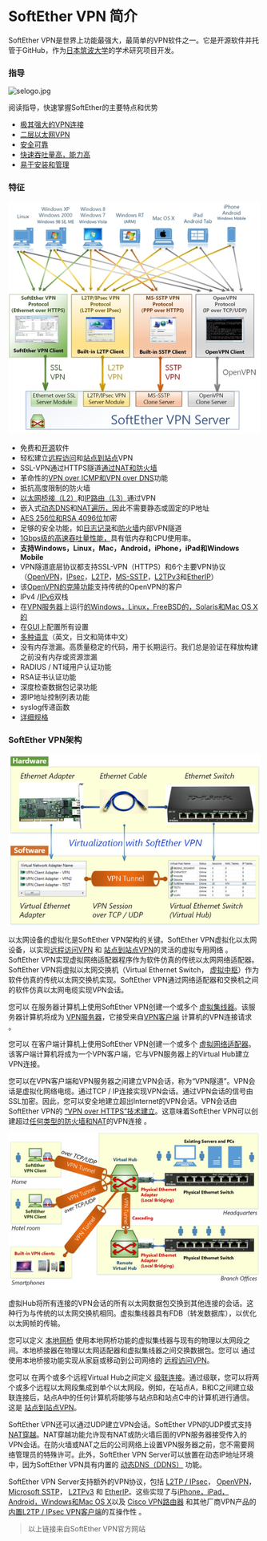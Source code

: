 # SoftEther VPN 简介

SoftEther VPN是世界上功能最强大，最简单的VPN软件之一。它是开源软件并托管于GitHub，作为[日本筑波大学](http://www.tsukuba.ac.jp/english/)的学术研究项目开发。

### 指导

![](http://www.softether.org/@api/deki/files/5/=selogo.jpg "selogo.jpg")

阅读指导，快速掌握SoftEther的主要特点和优势

* [极其强大的VPN连接](http://www.softether.org/1-features/1._Ultimate_Powerful_VPN_Connectivity)
* [二层以太网VPN](http://www.softether.org/1-features/2._Layer-2_Ethernet-based_VPN)
* [安全可靠](http://www.softether.org/1-features/3._Security_and_Reliability)
* [快速吞吐量高，能力高](http://www.softether.org/1-features/4._Fast_Throughput_and_High_Ability)
* [易于安装和管理](http://www.softether.org/1-features/5._Easy_Installation_and_Management)

### 特征

![](/assets/import1.png)

* 免费和[开源](http://www.softether.org/5-download/src)软件
* 轻松建立[远程访问](http://www.softether.org/4-docs/1-manual/A._Examples_of_Building_VPN_Networks/10.4_Build_a_PC-to-LAN_Remote_Access_VPN)和[站点到站点](http://www.softether.org/4-docs/1-manual/A._Examples_of_Building_VPN_Networks/10.5_Build_a_LAN-to-LAN_VPN_%28Using_L2_Bridge%29)VPN
* SSL-VPN通过HTTPS隧道[通过NAT和防火墙](http://www.softether.org/1-features/1._Ultimate_Powerful_VPN_Connectivity)
* 革命性的[VPN over ICMP和VPN over DNS](http://www.softether.org/1-features/1._Ultimate_Powerful_VPN_Connectivity#1.6._VPN_over_ICMP.2C_and_VPN_over_DNS_%28Awesome!%29)功能
* 抵抗高度限制的防火墙
* [以太网桥接（L2）](http://www.softether.org/1-features/2._Layer-2_Ethernet-based_VPN)和[IP路由（L3）](http://www.softether.org/4-docs/1-manual/A._Examples_of_Building_VPN_Networks/10.6_Build_a_LAN-to-LAN_VPN_%28Using_L3_IP_Routing%29)通过VPN
* 嵌入式[动态DNS](http://www.softether.org/1-features/1._Ultimate_Powerful_VPN_Connectivity#1.4._Built-in_Dynamic_DNS_%28*.softether.net%29)和[NAT遍历，](http://www.softether.org/1-features/1._Ultimate_Powerful_VPN_Connectivity#1.5._NAT_Traversal)因此不需要静态或固定的IP地址
* [AES 256位和RSA 4096位](http://www.softether.org/1-features/3._Security_and_Reliability)加密
* 足够的安全功能，如[日志记录](http://www.softether.org/4-docs/1-manual/3._SoftEther_VPN_Server_Manual/3.5_Virtual_Hub_Security_Features)和[防火墙](http://www.softether.org/4-docs/1-manual/3._SoftEther_VPN_Server_Manual/3.5_Virtual_Hub_Security_Features)内部VPN隧道
* [1Gbps级的高速吞吐量性能，](http://www.softether.org/4-docs/9-research/Design_and_Implementation_of_SoftEther_VPN)具有低内存和CPU使用率。
* **支持Windows，Linux，Mac，Android，iPhone，iPad和Windows Mobile**
* VPN隧道底层协议都支持SSL-VPN（HTTPS）和6个主要VPN协议（[OpenVPN](http://www.softether.org/1-features/1._Ultimate_Powerful_VPN_Connectivity#Support_OpenVPN_Protocol)，[IPsec](http://www.softether.org/4-docs/2-howto/9.L2TPIPsec_Setup_Guide_for_SoftEther_VPN_Server)，[L2TP](http://www.softether.org/4-docs/2-howto/9.L2TPIPsec_Setup_Guide_for_SoftEther_VPN_Server)，[MS-SSTP](http://www.softether.org/1-features/1._Ultimate_Powerful_VPN_Connectivity#Support_Microsoft_SSTP_VPN_Protocol)，[L2TPv3](http://www.softether.org/4-docs/2-howto/9.L2TPIPsec_Setup_Guide_for_SoftEther_VPN_Server/6.Cisco_IOS_L2TPv3%2F%2F%2F%2FIPsec_Edge-VPN_Router_Setup)和[EtherIP](http://www.softether.org/3-spec)）
* 该[OpenVPN的克隆功能](http://www.softether.org/1-features/1._Ultimate_Powerful_VPN_Connectivity#Support_OpenVPN_Protocol)支持传统的OpenVPN的客户
* IPv4 /[IPv6](http://www.softether.org/1-features/4._Fast_Throughput_and_High_Ability#4.8._Full_IPv6_Supports)双栈
* 在[VPN服务器](http://www.softether.org/4-docs/1-manual/3._SoftEther_VPN_Server_Manual)上运行[的Windows，Linux，FreeBSD的，Solaris和Mac OS X的](http://www.softether.org/3-spec)
* 在[GUI](http://www.softether.org/1-features/5._Easy_Installation_and_Management)上配置所有设置
* [多种语言](http://www.softether.org/1-features/5._Easy_Installation_and_Management#5.8._Multi-language.2C_Single_Binary_Package_and_Unicode_Support)（英文，日文和简体中文）
* 没有内存泄漏。高质量稳定的代码，用于长期运行。我们总是验证在释放构建之前没有内存或资源泄漏
* RADIUS / NT域用户认证功能
* RSA证书认证功能
* 深度检查数据包记录功能
* 源IP地址控制列表功能
* syslog传递函数
* [详细规格](http://www.softether.org/3-spec)

### SoftEther VPN架构

![](/assets/import2.png)

以太网设备的虚拟化是SoftEther VPN架构的关键。SoftEther VPN虚拟化以太网设备，以实现[远程访问VPN](http://www.softether.org/4-docs/2-howto/1.VPN_for_On-premise/2.Remote_Access_VPN_to_LAN) 和 [站点到站点VPN](http://www.softether.org/4-docs/2-howto/1.VPN_for_On-premise/3.LAN_to_LAN_Bridge_VPN)的灵活的虚拟专用网络 。SoftEther VPN实现虚拟网络适配器程序作为软件仿真的传统以太网网络适配器。SoftEther VPN将虚拟以太网交换机（Virtual Ethernet Switch， [虚拟中枢](http://www.softether.org/4-docs/1-manual/3._SoftEther_VPN_Server_Manual/3.4_Virtual_Hub_Functions)）作为软件仿真的传统以太网交换机实现。SoftEther VPN通过网络适配器和交换机之间的软件仿真以太网电缆实现VPN会话。

您可以 在服务器计算机上使用SoftEther VPN创建一个或多个 [虚拟集线器](http://www.softether.org/4-docs/1-manual/3._SoftEther_VPN_Server_Manual/3.4_Virtual_Hub_Functions)。该服务器计算机将成为 [VPN服务器](http://www.softether.org/4-docs/1-manual/3._SoftEther_VPN_Server_Manual)，它接受来自[VPN客户端](http://www.softether.org/4-docs/1-manual/4._SoftEther_VPN_Client_Manual) 计算机的VPN连接请求 。

您可以 在客户端计算机上使用SoftEther VPN创建一个或多个 [虚拟网络适配器](http://www.softether.org/4-docs/1-manual/4._SoftEther_VPN_Client_Manual/4.3_Virtual_Network_Adapter)。该客户端计算机将成为一个VPN客户端，它与VPN服务器上的Virtual Hub建立VPN连接。

您可以在VPN客户端和VPN服务器之间建立VPN会话，称为“VPN隧道”。VPN会话是虚拟化网络电缆。通过TCP / IP连接实现VPN会话。通过VPN会话的信号由SSL加密。因此，您可以安全地建立超出Internet的VPN会话。VPN会话由SoftEther VPN的 [“VPN over HTTPS”技术建立](http://www.softether.org/1-features/1._Ultimate_Powerful_VPN_Connectivity)。这意味着SoftEther VPN可以创建超过[任何类型的防火墙和NAT](http://www.softether.org/4-docs/2-howto/7.Replacements_of_Legacy_VPNs/1.Penetrates_Firewall_by_SSL-VPN)的VPN连接 。

![](/assets/import3.png)

虚拟Hub将所有连接的VPN会话的所有以太网数据包交换到其他连接的会话。这种行为与传统的以太网交换机相同。虚拟集线器具有FDB（转发数据库），以优化以太网帧的传输。

您可以定义 [本地网桥](http://www.softether.org/4-docs/1-manual/3._SoftEther_VPN_Server_Manual/3.6_Local_Bridges) 使用本地网桥功能的虚拟集线器与现有的物理以太网段之间。本地桥接器在物理以太网适配器和虚拟集线器之间交换数据包。您可以 通过使用本地桥接功能实现从家庭或移动到公司网络的 [远程访问VPN](http://www.softether.org/4-docs/2-howto/1.VPN_for_On-premise/2.Remote_Access_VPN_to_LAN)。

您可以 在两个或多个远程Virtual Hub之间定义 [级联连接](http://www.softether.org/4-docs/1-manual/A._Examples_of_Building_VPN_Networks/10.5_Build_a_LAN-to-LAN_VPN_%28Using_L2_Bridge%29)。通过级联，您可以将两个或多个远程以太网段集成到单个以太网段。例如，在站点A，B和C之间建立级联连接后，站点A中的任何计算机将能够与站点B和站点C中的计算机进行通信。这是 [站点到站点VPN](http://www.softether.org/4-docs/2-howto/1.VPN_for_On-premise/3.LAN_to_LAN_Bridge_VPN)。

SoftEther VPN还可以通过UDP建立VPN会话。SoftEther VPN的UDP模式支持 [NAT穿越](http://www.softether.org/4-docs/2-howto/6.VPN_Server_Behind_NAT_or_Firewall/1.Dynamic_DNS_and_NAT_Traversal)。NAT穿越功能允许现有NAT或防火墙后面的VPN服务器接受传入的VPN会话。在防火墙或NAT之后的公司网络上设置VPN服务器之前，您不需要网络管理员的特殊许可。此外，SoftEther VPN Server可以放置在动态IP地址环境中，因为SoftEther VPN具有内置的 [动态DNS（DDNS）](http://www.softether.org/4-docs/2-howto/6.VPN_Server_Behind_NAT_or_Firewall/1.Dynamic_DNS_and_NAT_Traversal) 功能。

SoftEther VPN Server支持额外的VPN协议，包括 [L2TP / IPsec](http://www.softether.org/4-docs/2-howto/9.L2TPIPsec_Setup_Guide_for_SoftEther_VPN_Server)， [OpenVPN](http://www.softether.org/4-docs/2-howto/7.Replacements_of_Legacy_VPNs/2.Replacements_of_OpenVPN)， [Microsoft SSTP](http://www.softether.org/1-features/1._Ultimate_Powerful_VPN_Connectivity)， [L2TPv3](http://www.softether.org/1-features/1._Ultimate_Powerful_VPN_Connectivity) 和 [EtherIP](http://www.softether.org/1-features/1._Ultimate_Powerful_VPN_Connectivity)。这些实现了与[iPhone，iPad，Android，Windows和Mac OS X](http://www.softether.org/4-docs/2-howto/9.L2TPIPsec_Setup_Guide_for_SoftEther_VPN_Server)以及 [Cisco VPN路由器](http://www.softether.org/4-docs/2-howto/9.L2TPIPsec_Setup_Guide_for_SoftEther_VPN_Server/6.Cisco_IOS_L2TPv3%2F%2F%2F%2FIPsec_Edge-VPN_Router_Setup) 和其他厂商VPN产品的[内置L2TP / IPsec VPN客户端](http://www.softether.org/4-docs/2-howto/9.L2TPIPsec_Setup_Guide_for_SoftEther_VPN_Server)的互操作性 。

> 以上链接来自SoftEther VPN官方网站



